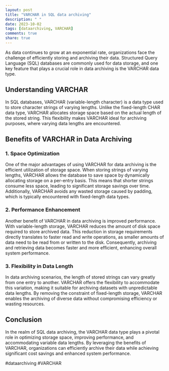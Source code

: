 ```yaml
---
layout: post
title: "VARCHAR in SQL data archiving"
description: " "
date: 2023-10-02
tags: [dataarchiving, VARCHAR]
comments: true
share: true
---
```


As data continues to grow at an exponential rate, organizations face the challenge of efficiently storing and archiving their data. Structured Query Language (SQL) databases are commonly used for data storage, and one key feature that plays a crucial role in data archiving is the VARCHAR data type.

## Understanding VARCHAR ##

In SQL databases, VARCHAR (variable-length character) is a data type used to store character strings of varying lengths. Unlike the fixed-length CHAR data type, VARCHAR allocates storage space based on the actual length of the stored string. This flexibility makes VARCHAR ideal for archiving purposes, where varying data lengths are encountered.

## Benefits of VARCHAR in Data Archiving ##

### 1. Space Optimization ###

One of the major advantages of using VARCHAR for data archiving is the efficient utilization of storage space. When storing strings of varying lengths, VARCHAR allows the database to save space by dynamically allocating storage on a per-entry basis. This means that shorter strings consume less space, leading to significant storage savings over time. Additionally, VARCHAR avoids any wasted storage caused by padding, which is typically encountered with fixed-length data types.

### 2. Performance Enhancement ###

Another benefit of VARCHAR in data archiving is improved performance. With variable-length storage, VARCHAR reduces the amount of disk space required to store archived data. This reduction in storage requirements directly translates to faster read and write operations, as smaller amounts of data need to be read from or written to the disk. Consequently, archiving and retrieving data becomes faster and more efficient, enhancing overall system performance.

### 3. Flexibility in Data Length ###

In data archiving scenarios, the length of stored strings can vary greatly from one entry to another. VARCHAR offers the flexibility to accommodate this variation, making it suitable for archiving datasets with unpredictable data lengths. By removing the constraint of fixed-length storage, VARCHAR enables the archiving of diverse data without compromising efficiency or wasting resources.

## Conclusion ##

In the realm of SQL data archiving, the VARCHAR data type plays a pivotal role in optimizing storage space, improving performance, and accommodating variable data lengths. By leveraging the benefits of VARCHAR, organizations can efficiently archive their data while achieving significant cost savings and enhanced system performance.

#dataarchiving #VARCHAR